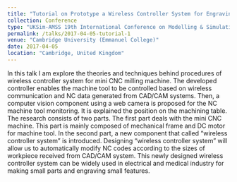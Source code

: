 ```yaml
---
title: "Tutorial on Prototype a Wireless Controller System for Engraving Machine"
collection: Conference
type: "UKSim-AMSS 19th International Conference on Modelling & Simulation"
permalink: /talks/2017-04-05-tutorial-1
venue: "Cambridge University (Emmanuel College)"
date: 2017-04-05
location: "Cambridge, United Kingdom"
---
```

In this talk I am explore the theories and techniques behind procedures of wireless controller system for mini CNC milling machine. The developed controller enables the machine tool to be controlled based on wireless communication and NC data generated from CAD/CAM systems. Then, a computer vision component using a web camera is proposed for the NC machine tool monitoring. It is explained the position on the machining table. The research consists of two parts. The first part deals with the mini CNC machine. This part is mainly composed of mechanical frame and DC motor for machine tool. In the second part, a new component that called “wireless controller system” is introduced. Designing “wireless controller system” will allow us to automatically modify NC codes according to the sizes of workpiece received from CAD/CAM system. This newly designed wireless controller system can be widely used in electrical and medical industry for making small parts and engraving small features.
